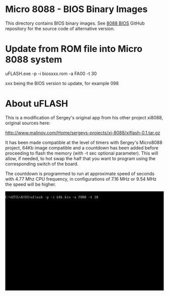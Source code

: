 # Micro 8088 - BIOS Binary Images

This directory contains BIOS binary images.
See [8088 BIOS](https://github.com/spark2k06/8088_bios) GitHub repository for the source code of alternative version.

# Update from ROM file into Micro 8088 system

uFLASH.exe -p -i biosxxx.rom -a FA00 -t 30

xxx being the BIOS version to update, for example 098

# About uFLASH

This is a modification of Sergey's original app from his other project xi8088, original sources here:

http://www.malinov.com/Home/sergeys-projects/xi-8088/xiflash-0.1.tar.gz

It has been made compatible at the level of timers with Sergey's Micro8088 project, 64Kb image compatible and a countdown has been added before proceeding to flash the memory (with -t sec optional parameter). This will allow, if needed, to hot swap the half that you want to program using the corresponding switch of the board.

The countdown is programmed to run at approximate speed of seconds with 4.77 Mhz CPU frequency, in configurations of 7.16 MHz or 9.54 MHz the speed will be higher.

![alt text](uflash2.gif "uFLASH_in_action")

